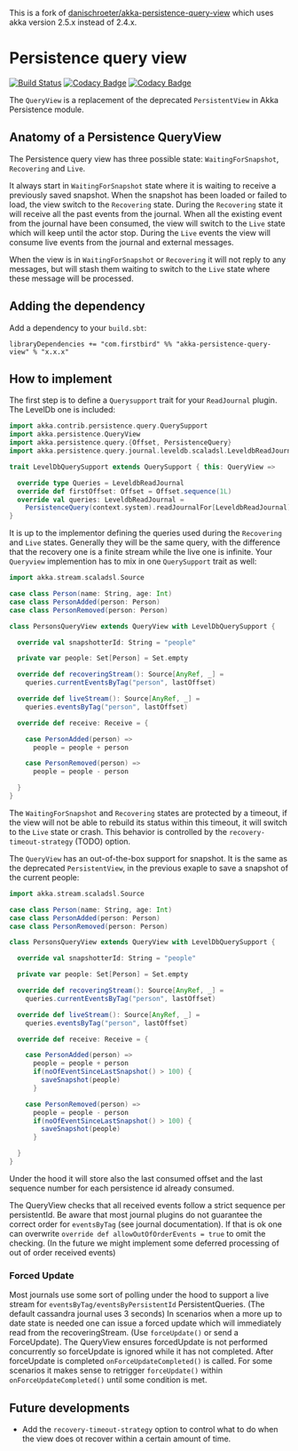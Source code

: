 This is a fork of [danischroeter/akka-persistence-query-view](https://github.com/danischroeter/akka-persistence-query-view) which uses akka version 2.5.x instead of 2.4.x.

# Persistence query view

[![Build Status](https://travis-ci.org/firstbirdtech/akka-persistence-query-view.svg?branch=master)](https://travis-ci.org/firstbirdtech/akka-persistence-query-view)
[![Codacy Badge](https://api.codacy.com/project/badge/Grade/66787c8342914d8bb3d0ea922dc37908)](https://www.codacy.com/gh/firstbirdtech/akka-persistence-query-view?utm_source=github.com&amp;utm_medium=referral&amp;utm_content=firstbirdtech/akka-persistence-query-view&amp;utm_campaign=Badge_Grade)
[![Codacy Badge](https://api.codacy.com/project/badge/Coverage/66787c8342914d8bb3d0ea922dc37908)](https://www.codacy.com/gh/firstbirdtech/akka-persistence-query-view?utm_source=github.com&utm_medium=referral&utm_content=firstbirdtech/akka-persistence-query-view&utm_campaign=Badge_Coverage)

The `QueryView` is a replacement of the deprecated `PersistentView` in Akka Persistence module.

## Anatomy of a Persistence QueryView
The Persistence query view has three possible state: `WaitingForSnapshot`, `Recovering` and `Live`. 

It always start in `WaitingForSnapshot` state where it is waiting to receive a previously saved snapshot. When the snapshot has been loaded or failed to load, the view switch to the `Recovering` state. 
During the `Recovering` state it will receive all the past events from the journal. When all the existing event from the journal have been consumed, the view will switch to the `Live` state which will keep until the actor stop. 
During the `Live` events the view will consume live events from the journal and external messages.

When the view is in `WaitingForSnapshot` or `Recovering` it will not reply to any messages, but will stash them waiting to switch to the `Live` state where these message will be processed.

## Adding the dependency

Add a dependency to your `build.sbt`:

```
libraryDependencies += "com.firstbird" %% "akka-persistence-query-view" % "x.x.x"
```

## How to implement
The first step is to define a `Querysupport` trait for your `ReadJournal` plugin. The LevelDb one is included:
```scala
import akka.contrib.persistence.query.QuerySupport
import akka.persistence.QueryView
import akka.persistence.query.{Offset, PersistenceQuery}
import akka.persistence.query.journal.leveldb.scaladsl.LeveldbReadJournal

trait LevelDbQuerySupport extends QuerySupport { this: QueryView =>

  override type Queries = LeveldbReadJournal
  override def firstOffset: Offset = Offset.sequence(1L)
  override val queries: LeveldbReadJournal =
    PersistenceQuery(context.system).readJournalFor[LeveldbReadJournal](LeveldbReadJournal.Identifier)
}
```

It is up to the implementor defining the queries used during the `Recovering` and `Live` states. Generally they will be the same query, with the difference that the recovery one is a finite stream while the live one is infinite. 
Your `Queryview` implemention has to mix in one `QuerySupport` trait as well:

```scala
import akka.stream.scaladsl.Source

case class Person(name: String, age: Int)
case class PersonAdded(person: Person)
case class PersonRemoved(person: Person)

class PersonsQueryView extends QueryView with LevelDbQuerySupport {

  override val snapshotterId: String = "people"

  private var people: Set[Person] = Set.empty

  override def recoveringStream(): Source[AnyRef, _] =
    queries.currentEventsByTag("person", lastOffset)

  override def liveStream(): Source[AnyRef, _] =
    queries.eventsByTag("person", lastOffset)

  override def receive: Receive = {

    case PersonAdded(person) =>
      people = people + person

    case PersonRemoved(person) =>
      people = people - person

  }
}
```

The `WaitingForSnapshot` and `Recovering` states are protected by a timeout, if the view will not be able to rebuild its status within this timeout, it will switch to the `Live` state or crash. This behavior is controlled by the `recovery-timeout-strategy` (TODO) option.

The `QueryView` has an out-of-the-box support for snapshot. It is the same as the deprecated `PersistentView`, in the previous exaple to save a snapshot of the current people:

```scala
import akka.stream.scaladsl.Source

case class Person(name: String, age: Int)
case class PersonAdded(person: Person)
case class PersonRemoved(person: Person)

class PersonsQueryView extends QueryView with LevelDbQuerySupport {

  override val snapshotterId: String = "people"

  private var people: Set[Person] = Set.empty

  override def recoveringStream(): Source[AnyRef, _] =
    queries.currentEventsByTag("person", lastOffset)

  override def liveStream(): Source[AnyRef, _] =
    queries.eventsByTag("person", lastOffset)

  override def receive: Receive = {

    case PersonAdded(person) =>
      people = people + person
      if(noOfEventSinceLastSnapshot() > 100) {
        saveSnapshot(people)
      }

    case PersonRemoved(person) =>
      people = people - person
      if(noOfEventSinceLastSnapshot() > 100) {
        saveSnapshot(people)
      }

  }
}
```

Under the hood it will store also the last consumed offset and the last sequence number for each persistence id already consumed.

The QueryView checks that all received events follow a strict sequence per persistentId. Be aware that most journal plugins do not guarantee the correct order for `eventsByTag` (see journal documentation). 
If that is ok one can overwrite `override def allowOutOfOrderEvents = true` to omit the checking. (In the future we might implement some deferred processing of out of order received events)

### Forced Update
Most journals use some sort of polling under the hood to support a live stream for `eventsByTag/eventsByPersistentId` PersistentQueries. (The default cassandra journal uses 3 seconds)
In scenarios when a more up to date state is needed one can issue a forced update which will immediately read from the recoveringStream. (Use `forceUpdate()` or send a ForceUpdate).
The QueryView ensures forcedUpdate is not performed concurrently so forceUpdate is ignored while it has not completed. After forceUpdate is completed `onForceUpdateCompleted()` is called.
For some scenarios it makes sense to retrigger `forceUpdate()` within `onForceUpdateCompleted()` until some condition is met.

## Future developments
  - Add the `recovery-timeout-strategy` option to control what to do when the view does ot recover within a certain amount of time.

